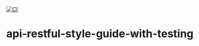 [![CI](https://github.com/williamkoller/api-restful-style-guide-with-testing/actions/workflows/main.yml/badge.svg)](https://github.com/williamkoller/api-restful-style-guide-with-testing/actions/workflows/main.yml)


# api-restful-style-guide-with-testing